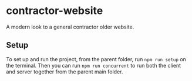 # contractor-website
A modern look to a general contractor older website.

## Setup
To set up and run the project, from the parent folder, run `npm run setup` on the terminal.
Then you can run `npm run concurrent` to run both the client and server together from the parent main folder.

